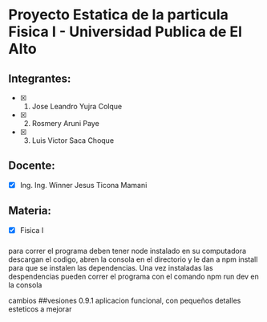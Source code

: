 # Proyecto Estatica de la particula Fisica I - Universidad Publica de El Alto

## Integrantes:
- [x] 1. Jose Leandro Yujra Colque
- [x] 2. Rosmery Aruni Paye
- [x] 3. Luis Victor Saca Choque

## Docente:
- [x] Ing. Ing. Winner Jesus Ticona Mamani

## Materia:
- [x] Fisica I

### 
para correr el programa deben tener node instalado en su computadora
descargan el codigo, abren la consola en el directorio y le dan a npm install para que se instalen las dependencias.
Una vez instaladas las despendencias pueden correr el programa con el comando npm run dev en la consola



cambios 
##vesiones
0.9.1 aplicacion funcional, con pequeños detalles esteticos a mejorar
